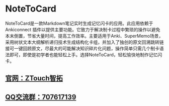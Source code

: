 # NoteToCard
NoteToCard是一款Markdown笔记实时生成记忆闪卡的应用。此应用依赖于 Ankiconnect 插件以提供主要功能。它致力于解决制卡过程中繁琐的操作以避免本末倒置，节省大量时间，提高工作效率。主要适用于Anki、SuperMemo场景，采用树状文本大纲解析递归技术生成结构化卡组，并加入了独创的原文回溯跳转链接可一键回顾原文，尽最大的可能解决知识碎片化问题，操作简单只需几个制卡语法即可，即使是初学者也能轻松上手。选择NoteToCard，轻松愉快地制作记忆闪卡。
## [官网：ZTouch智拓](https://ztough.cn) 
## [QQ交流群：707617139](https://qm.qq.com/cgi-bin/qm/qr?k=Bvs2uQxc0rCDzn0Wklaw76wfUdxO1dV2&jump_from=webapi&authKey=vTkp0Nojj6owKfLwmPCRWSc2qdkUzP5FLmhU9SIdkSoR8pp4i/PinyGmh5rxfO8m)